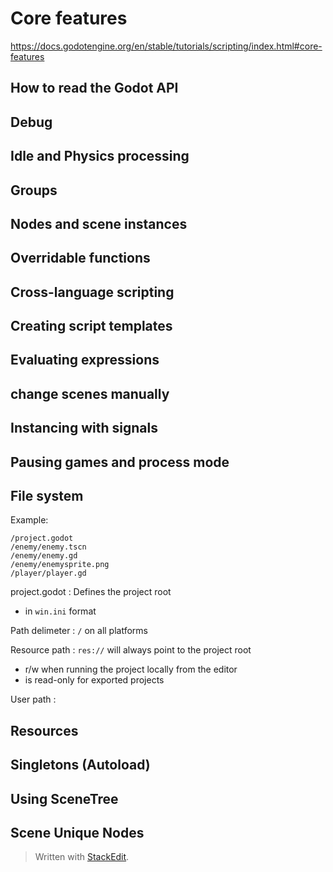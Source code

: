 # Core features
https://docs.godotengine.org/en/stable/tutorials/scripting/index.html#core-features

## How to read the Godot API

## Debug

## Idle and Physics processing

## Groups

## Nodes and scene instances

## Overridable functions

## Cross-language scripting

## Creating script templates

## Evaluating expressions

## change scenes manually

## Instancing with signals


## Pausing games and process mode

## File system
Example:
```
/project.godot
/enemy/enemy.tscn
/enemy/enemy.gd
/enemy/enemysprite.png
/player/player.gd
```
project.godot
: Defines the project root
* in `win.ini` format

Path delimeter
: `/` on all platforms

Resource path
: `res://` will always point to the project root
* r/w when running the project locally from the editor
* is read-only for exported projects

User path
: 

## Resources

## Singletons (Autoload)

## Using SceneTree

## Scene Unique Nodes


> Written with [StackEdit](https://stackedit.io/).
<!--stackedit_data:
eyJoaXN0b3J5IjpbMTM5NzY0MDkxMiwtMTAwMDkwNTY4OSw3NT
cwMDcxMjVdfQ==
-->
